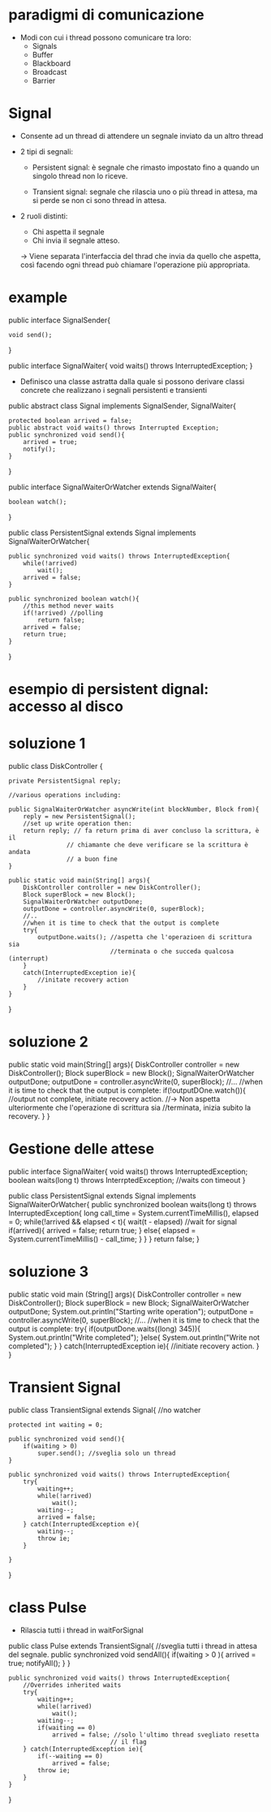 # paradigmi di comunicazione

* Modi con cui i thread possono comunicare tra loro:
	- Signals
	- Buffer
	- Blackboard
	- Broadcast
	- Barrier

# Signal

* Consente ad un thread di attendere un segnale inviato da un altro thread

- 2 tipi di segnali:
	* Persistent signal: è segnale che rimasto impostato fino a quando un singolo thread non lo riceve.

	* Transient signal: segnale che rilascia uno o più thread in attesa, ma si perde se non ci sono thread in attesa.

* 2 ruoli distinti:
	- Chi aspetta il segnale
	- Chi invia il segnale atteso.

	-> Viene separata l'interfaccia del thrad che invia da quello che aspetta, così facendo ogni thread può chiamare l'operazione più appropriata.

# example

public interface SignalSender{

	void send();

}

public interface SignalWaiter{
	void waits() throws InterruptedException;
}

- Definisco una classe astratta dalla quale si possono derivare classi concrete che realizzano i segnali persistenti e transienti

public abstract class Signal implements SignalSender, SignalWaiter{

	protected boolean arrived = false;
	public abstract void waits() throws Interrupted Exception;
	public synchronized void send(){
		arrived = true;
		notify();
	}

}

public interface SignalWaiterOrWatcher extends SignalWaiter{

	boolean watch();

}

public class PersistentSignal extends Signal implements SignalWaiterOrWatcher{

	public synchronized void waits() throws InterruptedException{
		while(!arrived)
			wait();
		arrived = false;
	}

	public synchronized boolean watch(){
		//this method never waits
		if(!arrived) //polling
			return false;
		arrived = false;
		return true;
	}

}


# esempio di persistent dignal: accesso al disco

# soluzione 1

public class DiskController {

	private PersistentSignal reply;

	//various operations including:

	public SignalWaiterOrWatcher asyncWrite(int blockNumber, Block from){
		reply = new PersistentSignal();
		//set up write operation then:
		return reply; // fa return prima di aver concluso la scrittura, è il 
					// chiamante che deve verificare se la scrittura è andata
					// a buon fine
	}

	public static void main(String[] args){
		DiskController controller = new DiskController();
		Block superBlock = new Block();
		SignalWaiterOrWatcher outputDone;
		outputDone = controller.asyncWrite(0, superBlock);
		//..
		//when it is time to check that the output is complete
		try{
			outputDone.waits(); //aspetta che l'operazioen di scrittura sia
								//terminata o che succeda qualcosa (interrupt)
		}
		catch(InterruptedException ie){
			//initate recovery action
		}
	}
}

# soluzione 2

public static void main(String[] args){
	DiskController controller = new DiskController();
	Block superBlock = new Block();
	SignalWaiterOrWatcher outputDone;
	outputDone = controller.asyncWrite(0, superBlock);
	//...
	//when it is time to check that the output is complete:
	if(!outputDOne.watch()){
		//output not complete, initiate recovery action. 
		//-> Non aspetta ulteriormente che l'operazione di scrittura sia
		//terminata, inizia subito la recovery.
	}
} 

# Gestione delle attese

public interface SignalWaiter{
	void waits() throws InterruptedException;
	boolean waits(long t) throws InterrptedException; //waits con timeout
}

public class PersistentSignal extends Signal implements SignalWaiterOrWatcher{
	public synchronized boolean  waits(long t) throws InterruptedException{
		long call_time = System.currentTimeMillis(), elapsed = 0;
		while(!arrived && elapsed < t){
			wait(t - elapsed) //wait for signal
			if(arrived){
				arrived = false;
				return true;
			}
			else{
				elapsed = System.currentTimeMillis() - call_time;
			}
		}
	}
	return false;
}

# soluzione 3

public static void main (String[] args){
	DiskController controller = new DiskController();
	Block superBlock = new Block;
	SignalWaiterOrWatcher outputDone;
	System.out.println("Starting write operation");
	outputDone = controller.asyncWrite(0, superBlock);
	//...
	//when it is time to check that the output is complete:
	try{
		if(outputDone.waits((long) 345)){
			System.out.println("Write completed");
		}else{
			System.out.println("Write not completed");
		}
	} catch(InterruptedException ie){
		//initiate recovery action.
	}
}

# Transient Signal

public class TransientSignal extends Signal{ //no watcher
	
	protected int waiting = 0;
	
	public synchronized void send(){
		if(waiting > 0)
			super.send(); //sveglia solo un thread
	}

	public synchronized void waits() throws InterruptedException{
		try{
			waiting++;
			while(!arrived)
				wait();
			waiting--;
			arrived = false;
		} catch(InterruptedException e){
			waiting--;
			throw ie;
		}

	}

}

# class Pulse
- Rilascia tutti i thread in waitForSignal

public class Pulse extends TransientSignal{
	//sveglia tutti i thread in attesa del segnale.
	public synchronized void sendAll(){
		if(waiting > 0 ){
			arrived = true;
			notifyAll();
		}
	}
	
	public synchronized void waits() throws InterruptedException{
		//Overrides inherited waits
		try{
			waiting++;
			while(!arrived)
				wait();
			waiting--;
			if(waiting == 0)
				arrived = false; //solo l'ultimo thread svegliato resetta 
								// il flag
		} catch(InterruptedException ie){
			if(--waiting == 0)
				arrived = false;
			throw ie;
		}
	}

}
